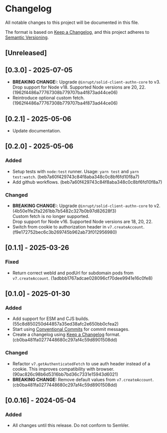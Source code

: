 # Changelog

All notable changes to this project will be documented in this file.

The format is based on [Keep a Changelog](https://keepachangelog.com/en/1.1.0/),
and this project adheres to [Semantic Versioning](https://semver.org/spec/v2.0.0.html).

## [Unreleased]

## [0.3.0] - 2025-07-05

- **BREAKING CHANGE:**: Upgrade `@inrupt/solid-client-authn-core` to v3.  
  Drop support for Node v18. Supported Node versions are 20, 22. (1962f4486a77767308b779707ba4f873ad44ce06)
- Reintroduce optional custom fetch. (1962f4486a77767308b779707ba4f873ad44ce06)

## [0.2.1] - 2025-05-06

- Update documentation.

## [0.2.0] - 2025-05-06

### Added

- Setup tests with `node:test` runner. Usage: `yarn test` and `yarn test:watch`. (beb7a60f429743c84f8aba348c0c8bf6fd10f8a7)
- Add github workflows. (beb7a60f429743c84f8aba348c0c8bf6fd10f8a7)

### Changed

- **BREAKING CHANGE:**: Upgrade `@inrupt/solid-client-authn-core` to v2. (4b50e1fe2fa2261bb7b5482c327b0b97d82628f3)  
  Custom fetch is no longer supported.  
  Drop support for Node v16. Supported Node versions are 18, 20, 22.
- Switch from cookie to authorization header in `v7.createAccount`. (f9e172752bec6c3b269745b962ab73f012956980)

## [0.1.1] - 2025-03-26

### Fixed

- Return correct webId and podUrl for subdomain pods from `v7.createAccount`. (1adbbb1767adcae028096cf70dee9941e16c0fe8)

## [0.1.0] - 2025-01-30

### Added

- Add support for ESM and CJS builds. (55c8d850250d44857a35ed38afc2e650bb0cfea2)
- Start using [Conventional Commits](https://www.conventionalcommits.org/) for commit messages.
- Create a changelog using [Keep a Changelog](https://keepachangelog.com/) format. (cb0ba481fa0277448680c297af4c59d8901508dd)

### Changed

- Refactor `v7.getAuthenticatedFetch` to use auth header instead of a cookie. This improves compatibility with browser. (90ac826c98b6d5316bb7bd36c7331e15943d6021)
- **BREAKING CHANGE:** Remove default values from `v7.createAccount`. (cb0ba481fa0277448680c297af4c59d8901508dd)

## [0.0.16] - 2024-05-04

### Added

- All changes until this release. Do not conform to SemVer.
